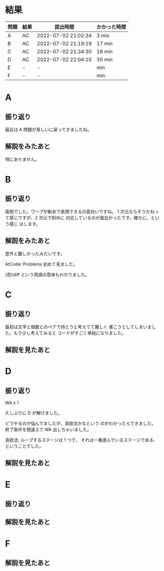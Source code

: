 # 結果

| 問題 | 結果 | 提出時間            | かかった時間 |
|------|------|---------------------|--------------|
| A    | AC   | 2022-07-02 21:02:34 | 3 min        |
| B    | AC   | 2022-07-02 21:19:19 | 17 min       |
| C    | AC   | 2022-07-02 21:34:30 | 16 min       |
| D    | AC   | 2022-07-02 22:04:10 | 30 min       |
| E    | -    | -                   |     min      |
| F    | -    | -                   |     min      |

# A

## 振り返り

最近は A 問題が易しいに戻ってきましたね。

## 解説をみたあと

特にありません。

# B

## 振り返り

面倒でした。ワープが剰余で表現できるの面白いですね。
1 次元ならそうだねって感じですが、2 次元で斜めに
対応しているのが面白かったです。確かに、という感じ
はします。

## 解説をみたあと

意外と難しかったみたいです。

AtCoder Problems 初めて見ました。

{色}diff という用語の意味もわかりました。

# C

## 振り返り

最初は文字と個数とのペアで持とうと考えてて難しく
書こうとしてしまいました。もう少し考えてみると
コードがすごく単純になりました。

## 解説を見たあと

# D

## 振り返り

WA x 1

久しぶりに D が解けました。

どうやるのか悩んでましたが、貪欲法かなという
のがわかったらできました。終了条件を間違えて
WA 出しちゃいました。

貪欲法: ループするステージは 1 つで、
        それは一番進んでいるステージである、ということでした。

## 解説を見たあと

# E

## 振り返り

## 解説を見たあと

# F

## 解説を見たあと

